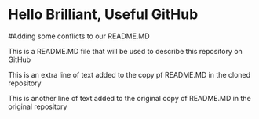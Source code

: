 # Hello Brilliant, Useful GitHub

#Adding some conflicts to our README.MD

This is a README.MD file that will be used to describe this
repository on GitHub

This is an extra line of text added to the copy
pf README.MD in the cloned repository

This is another line of text added to the original
copy of README.MD in the original repository
